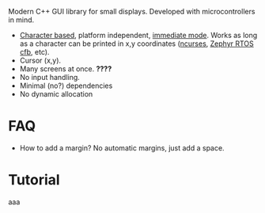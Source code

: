 Modern C++ GUI library for small displays. Developed with microcontrollers in mind.

* [Character based](https://en.wikipedia.org/wiki/Box-drawing_character), platform independent, [immediate mode](https://en.wikipedia.org/wiki/Immediate_mode_(computer_graphics)). Works as long as a character can be printed in x,y coordinates ([ncurses](https://tldp.org/HOWTO/NCURSES-Programming-HOWTO/intro.html), [Zephyr RTOS cfb](https://docs.zephyrproject.org/latest/reference/display/index.html), etc).
* Cursor (x,y).
* Many screens at once. **????**
* No input handling.
* Minimal (no?) dependencies
* No dynamic allocation

# FAQ
* How to add a margin? No automatic margins, just add a space.

# Tutorial
aaa
